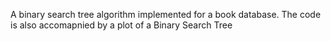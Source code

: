 A binary search tree algorithm implemented for a book database. The code is also accomapnied by a plot of a Binary Search Tree
